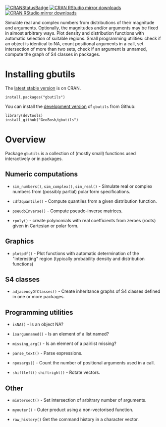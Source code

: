 [![CRANStatusBadge](http://www.r-pkg.org/badges/version/gbutils)](https://cran.r-project.org/package=gbutils)
[![CRAN RStudio mirror downloads](https://cranlogs.r-pkg.org/badges/gbutils)](https://www.r-pkg.org/pkg/gbutils)
[![CRAN RStudio mirror downloads](https://cranlogs.r-pkg.org/badges/grand-total/gbutils?color=blue)](https://r-pkg.org/pkg/gbutils)

Simulate real and complex numbers from distributions of their magnitude and
arguments. Optionally, the magnitudes and/or arguments may be fixed in almost arbitrary
ways. Plot density and distribution functions with automatic selection of suitable regions.
Small programming utilities: check if an object is identical to NA, count positional
arguments in a call, set intersection of more than two sets, check if an argument is unnamed, 
compute the graph of S4 classes in packages.


# Installing gbutils

The [latest stable version](https://cran.r-project.org/package=gbutils) is on CRAN. 

    install.packages("gbutils")

You can install the [development version](https://github.com/GeoBosh/gbutils) of `gbutils` from Github:

    library(devtools)
    install_github("GeoBosh/gbutils")


# Overview

Package `gbutils` is a collection of (mostly small) functions used interactively
or in packages.


## Numeric computations

-   `sim_numbers()`, `sim_complex()`, `sim_real()` - Simulate real or complex
    numbers from (possibly partial) polar form specifications.

-   `cdf2quantile()` - Compute quantiles from a given distribution function.

-   `pseudoInverse()` - Compute pseudo-inverse matrices.

-   `rpoly()` - create polynomials with real coefficients from zeroes (roots) given in
    Cartesian or polar form.


## Graphics

-   `plotpdf()` - Plot functions with automatic determination of the "interesting"
    region (typically probability density and distribution functions)


## S4 classes

-   `adjacencyOfClasses()` - Create inheritance graphs of S4 classes defined in
    one or more packages.


## Programming utilities

-   `isNA()` - Is an object NA?

-   `isargunnamed()` - Is an element of a list named?

-   `missing_arg()` - Is an element of a pairlist missing?

-   `parse_text()` - Parse expressions.

-   `nposargs()` - Count the number of positional arguments used in a call.

-   `shiftleft()` `shiftright()` - Rotate vectors.


## Other

-   `mintersect()` - Set intersection of arbitrary number of arguments.

-   `myouter()` - Outer product using a non-vectorised function.

-   `raw_history()` Get the command history in a character vector.

